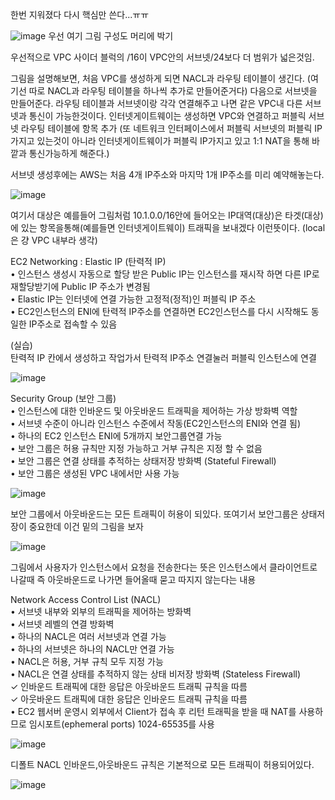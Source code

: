 한번 지워졌다 다시 핵심만 쓴다...ㅠㅠ

![image](https://user-images.githubusercontent.com/67897827/189288214-8ee69b3e-d460-40f6-87ed-fdd4aff918f0.png)
우선 여기 그림 구성도 머리에 박기

우선적으로 VPC 사이더 블럭의 /16이 VPC안의 서브넷/24보다 더 범위가 넓은것임.

그림을 설명해보면, 처음 VPC를 생성하게 되면 NACL과 라우팅 테이블이 생긴다. (여기선 따로 NACL과 라우팅 테이블을 하나씩 추가로 만들어준거다) 다음으로 서브넷을 만들어준다.
라우팅 테이블과 서브넷이랑 각각 연결해주고 나면 같은 VPC내 다른 서브넷과 통신이 가능한것이다.
인터넷게이트웨이는 생성하면 VPC와 연결하고 퍼블릭 서브넷 라우팅 테이블에 항목 추가 (또 네트워크 인터페이스에서 퍼블릭 서브넷의 퍼블릭 IP가지고 있는것이 아니라
인터넷게이트웨이가 퍼블릭 IP가지고 있고 1:1 NAT을 통해 바깥과 통신가능하게 해준다.)

서브넷 생성후에는 AWS는 처음 4개 IP주소와 마지막 1개 IP주소를 미리 예약해놓는다.

![image](https://user-images.githubusercontent.com/67897827/189292030-0e76153f-b306-4707-a501-f709f1537222.png)

여기서 대상은 예를들어 그림처럼 10.1.0.0/16안에 들어오는 IP대역(대상)은 타겟(대상)에 있는 항목을통해(예를들면 인터넷게이트웨이) 트래픽을 보내겠다 이런뜻이다.
(local은 걍 VPC 내부라 생각) 

EC2 Networking : Elastic IP (탄력적 IP)  
• 인스턴스 생성시 자동으로 할당 받은 Public IP는 인스턴스를 재시작 하면 다른 IP로 재할당받기에 Public IP 주소가 변경됨  
• Elastic IP는 인터넷에 연결 가능한 고정적(정적)인 퍼블릭 IP 주소  
• EC2인스턴스의 ENI에 탄력적 IP주소를 연결하면 EC2인스턴스를 다시 시작해도 동일한 IP주소로 접속할 수 있음  

(실습)  
탄력적 IP 칸에서 생성하고 작업가서 탄력적 IP주소 연결눌러 퍼블릭 인스턴스에 연결

![image](https://user-images.githubusercontent.com/67897827/189685525-41bbe840-aa71-444c-9869-6d7c8dc672b0.png)

Security Group (보안 그룹)  
• 인스턴스에 대한 인바운드 및 아웃바운드 트래픽을 제어하는 가상 방화벽 역할  
• 서브넷 수준이 아니라 인스턴스 수준에서 작동(EC2인스턴스의 ENI와 연결 됨)  
• 하나의 EC2 인스턴스 ENI에 5개까지 보안그룹연결 가능  
• 보안 그룹은 허용 규칙만 지정 가능하고 거부 규칙은 지정 할 수 없음  
• 보안 그룹은 연결 상태를 추적하는 상태저장 방화벽 (Stateful Firewall)  
• 보안 그룹은 생성된 VPC 내에서만 사용 가능  

![image](https://user-images.githubusercontent.com/67897827/189687045-8ff4bb78-ca0c-4968-8e48-f84c05680e9f.png)

보안 그룹에서 아웃바운드는 모든 트래픽이 허용이 되있다.
또여기서 보안그룹은 상태저장이 중요한데 이건 밑의 그림을 보자

![image](https://user-images.githubusercontent.com/67897827/189687897-09d4937c-22d6-47c4-b71a-59372aa3c794.png)

그림에서 사용자가 인스턴스에서 요청을 전송한다는 뜻은 인스턴스에서 클라이언트로 나갈때 즉 아웃바운드로 나가면 들어올때 묻고 따지지 않는다는 내용

Network Access Control List (NACL)  
• 서브넷 내부와 외부의 트래픽을 제어하는 방화벽  
• 서브넷 레벨의 연결 방화벽  
• 하나의 NACL은 여러 서브넷과 연결 가능  
• 하나의 서브넷은 하나의 NACL만 연결 가능  
• NACL은 허용, 거부 규칙 모두 지정 가능  
• NACL은 연결 상태를 추적하지 않는 상태 비저장 방화벽 (Stateless Firewall)  
✓ 인바운드 트래픽에 대한 응답은 아웃바운드 트래픽 규칙을 따름  
✓ 아웃바운드 트래픽에 대한 응답은 인바운드 트래픽 규칙을 따름  
• EC2 웹서버 운영시 외부에서 Client가 접속 후 리턴 트래픽을 받을 때 NAT를 사용하므로 임시포트(ephemeral ports) 1024-65535를 사용  

![image](https://user-images.githubusercontent.com/67897827/189816643-40ccabdd-5e58-4bd5-8513-4d5686a54663.png)


디폴트 NACL 인바운드,아웃바운드 규칙은 기본적으로 모든 트래픽이 허용되어있다.

![image](https://user-images.githubusercontent.com/67897827/189817539-baf36d09-63b5-4d4f-b932-c1877ea3a06a.png)



















